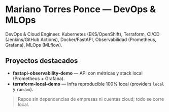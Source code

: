 # Mariano Torres Ponce — DevOps & MLOps

DevOps & Cloud Engineer. Kubernetes (EKS/OpenShift), Terraform, CI/CD (Jenkins/GitHub Actions), Docker/FastAPI, Observabilidad (Prometheus, Grafana), MLOps (MLflow).

## Proyectos destacados
- **fastapi-observability-demo** — API con métricas y stack local (Prometheus + Grafana).
- **terraform-local-demo** — Infra reproducible 100% local (providers `local` y `random`).

> Repos sin dependencias de empresas ni cuentas cloud; todo se corre local.